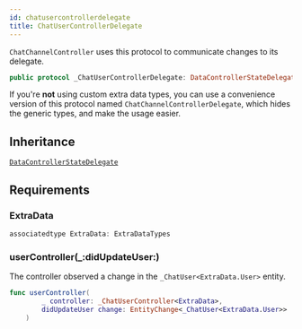 ```yaml
---
id: chatusercontrollerdelegate 
title: ChatUserControllerDelegate
--- 
```


`ChatChannelController` uses this protocol to communicate changes to its delegate.

``` swift
public protocol _ChatUserControllerDelegate: DataControllerStateDelegate 
```

If you're **not** using custom extra data types, you can use a convenience version of this protocol
named `ChatChannelControllerDelegate`, which hides the generic types, and make the usage easier.

## Inheritance

[`DataControllerStateDelegate`](../DataControllerStateDelegate)

## Requirements

### ExtraData

``` swift
associatedtype ExtraData: ExtraDataTypes
```

### userController(\_:​didUpdateUser:​)

The controller observed a change in the `_ChatUser<ExtraData.User>` entity.

``` swift
func userController(
        _ controller: _ChatUserController<ExtraData>,
        didUpdateUser change: EntityChange<_ChatUser<ExtraData.User>>
    )
```
